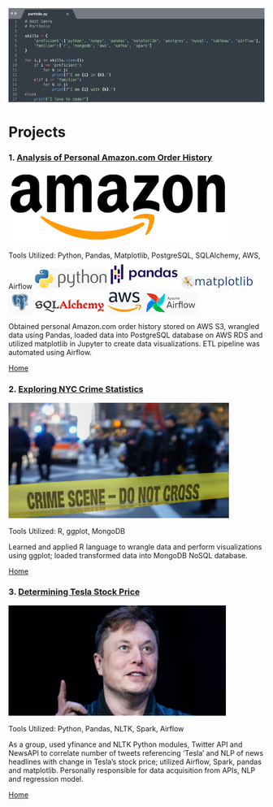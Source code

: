 ![portfolio](img/portfolio.png)

# Projects

### 1. [Analysis of Personal Amazon.com Order History](https://github.com/AmitSamra/AmazonOrderHistoryAirflowAWS)
![amazon_logo2](img/amazon_logo2.png)

Tools Utilized: Python, Pandas, Matplotlib, PostgreSQL, SQLAlchemy, AWS, Airflow
![python_logo](img/python_logo.png)![pandas_logo](img/pandas_logo.png)![matplotlib_logo](img/matplotlib_logo.png)![postgres_logo](img/postgres_logo.png)![sqlalchemy_logo](img/sqlalchemy_logo.png)![aws_logo.png](img/aws_logo.png)![airflow_logo](img/airflow_logo.png)

Obtained personal Amazon.com order history stored on AWS S3, wrangled data using Pandas, loaded data into PostgreSQL database on AWS RDS and utilized matplotlib in Jupyter to create data visualizations. ETL pipeline was automated using Airflow.

[Home](https://github.com/AmitSamra#)

### 2. [Exploring NYC Crime Statistics](https://github.com/AmitSamra/NYC_Crime)

![crime](img/crime.png)

Tools Utilized: R, ggplot, MongoDB

Learned and applied R language to wrangle data and perform visualizations using ggplot; loaded transformed data into MongoDB NoSQL database. 

[Home](https://github.com/AmitSamra#)

### 3. [Determining Tesla Stock Price](https://github.com/rich1123/Sentiment.Analysis)

![musk](img/musk.png)

Tools Utilized: Python, Pandas, NLTK, Spark, Airflow

As a group, used yfinance and NLTK Python modules, Twitter API and NewsAPI to correlate number of tweets referencing ‘Tesla’ and NLP of news headlines with change in Tesla’s stock price; utilized Airflow, Spark, pandas and matplotlib. Personally responsible for data acquisition from APIs, NLP and regression model. 

[Home](https://github.com/AmitSamra#)